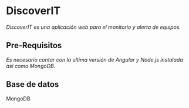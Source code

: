 # DiscoverIT
_DiscoverIT es una aplicación web para el monitorio y alerta de equipos._

## Pre-Requisitos
_Es necesario contar con la ultima versión de Angular y Node.js instalada asi como MongoDB._

## Base de datos
MongoDB

